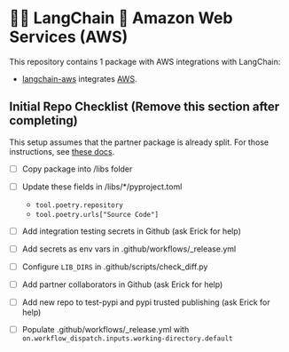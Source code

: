 # 🦜️🔗 LangChain 🤝 Amazon Web Services (AWS)

This repository contains 1 package with AWS integrations with LangChain:

- [langchain-aws](https://pypi.org/project/langchain-aws/) integrates [AWS](https://aws.amazon.com).

## Initial Repo Checklist (Remove this section after completing)

This setup assumes that the partner package is already split. For those instructions,
see [these docs](https://python.langchain.com/docs/contributing/integrations#partner-packages).

- [ ] Copy package into /libs folder
- [ ] Update these fields in /libs/*/pyproject.toml

    - `tool.poetry.repository`
    - `tool.poetry.urls["Source Code"]`
    
- [ ] Add integration testing secrets in Github (ask Erick for help)
- [ ] Add secrets as env vars in .github/workflows/_release.yml
- [ ] Configure `LIB_DIRS` in .github/scripts/check_diff.py
- [ ] Add partner collaborators in Github (ask Erick for help)
- [ ] Add new repo to test-pypi and pypi trusted publishing (ask Erick for help)
- [ ] Populate .github/workflows/_release.yml with `on.workflow_dispatch.inputs.working-directory.default`
